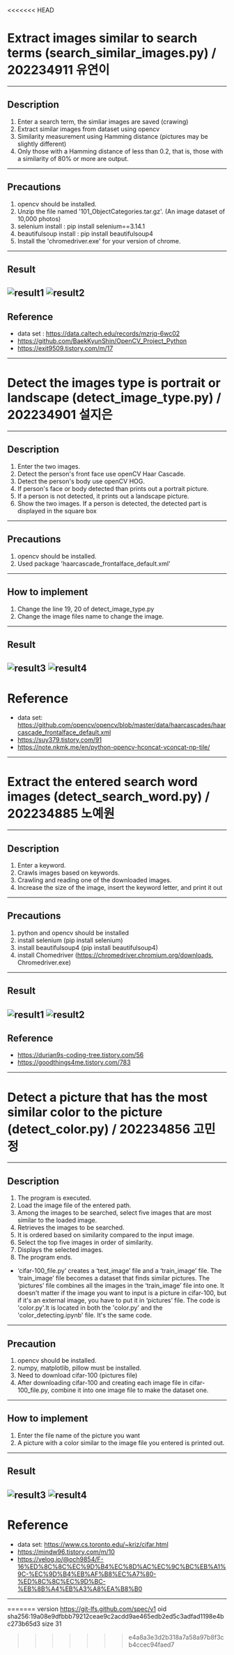 <<<<<<< HEAD

# Extract images similar to search terms (search_similar_images.py) / 202234911 유연이
---

## Description
1. Enter a search term, the simliar images are saved (crawing)
2. Extract similar images from dataset using opencv
3. Similarity measurement using Hamming distance (pictures may be slightly different)
4. Only those with a Hamming distance of less than 0.2, that is, those with a similarity of 80% or more are output.
---
## Precautions
1. opencv should be installed.
2. Unzip the file named '101_ObjectCategories.tar.gz'. (An image dataset of 10,000 photos)
3. selenium install : pip install selenium==3.14.1
4. beautifulsoup install : pip install beautifulsoup4
5. Install the 'chromedriver.exe' for your version of chrome. 
---
## Result
![result1](./result_img/result1.png)
![result2](./result_img/result2.png)
---
## Reference 
- data set : https://data.caltech.edu/records/mzrjq-6wc02
- https://github.com/BaekKyunShin/OpenCV_Project_Python
- https://exit9509.tistory.com/m/17
---


# Detect the images type is portrait or landscape (detect_image_type.py) / 202234901 설지은
---

## Description
1. Enter the two images.
2. Detect the person's front face use openCV Haar Cascade.
3. Detect the person's body use openCV HOG.
4. If person's face or body detected than prints out a portrait picture.
5. If a person is not detected, it prints out a landscape picture.
6. Show the two images. If a person is detected, the detected part is displayed in the square box
---
## Precautions
1. opencv should be installed.
2. Used package 'haarcascade_frontalface_default.xml'
---
## How to implement
1. Change the line 19, 20 of detect_image_type.py
2. Change the image files name to change the image.
---
## Result
![result3](./result_img/result3.png)
![result4](./result_img/result4.png)
---
# Reference
- data set: https://github.com/opencv/opencv/blob/master/data/haarcascades/haarcascade_frontalface_default.xml
- https://suy379.tistory.com/91
- https://note.nkmk.me/en/python-opencv-hconcat-vconcat-np-tile/
---


# Extract the entered search word images (detect_search_word.py) / 202234885 노예원
---

## Description
1. Enter a keyword.
2. Crawls images based on keywords.
3. Crawling and reading one of the downloaded images.
4. Increase the size of the image, insert the keyword letter, and print it out
---
## Precautions
1. python and opencv should be installed
2. install selenium (pip install selenium) 
3. install beautifulsoup4 (pip install beautifulsoup4)  
4. install Chomedriver (https://chromedriver.chromium.org/downloads, Chromedriver.exe)
---
## Result
![result1](./result_img/result5.jpg)
![result2](./result_img/result6.jpg)
---
## Reference 
- https://durian9s-coding-tree.tistory.com/56
- https://goodthings4me.tistory.com/783
---


# Detect a picture that has the most similar color to the picture (detect_color.py) / 202234856 고민정
---

## Description
1. The program is executed.
2. Load the image file of the entered path.
3. Among the images to be searched, select five images that are most similar to the loaded image.
4. Retrieves the images to be searched.
5.  It is ordered based on similarity compared to the input image.
6.  Select the top five images in order of similarity.
7.  Displays the selected images.
8.  The program ends.
- ‘cifar-100_file.py’ creates a ‘test_image’ file and a ‘train_image’ file. The ‘train_image’ file becomes a dataset that finds similar pictures. The ‘pictures’ file combines all the images in the ‘train_image’ file into one. It doesn't matter if the image you want to input is a picture in cifar-100, but if it's an external image, you have to put it in ‘pictures’ file. The code is 'color.py'.It is located in both the 'color.py'  and the 'color_detecting.ipynb' file. It's the same code.
---
## Precaution
1. opencv should be installed.
2. numpy, matplotlib, pillow must be installed.
3. Need to download cifar-100 (pictures file)
4. After downloading cifar-100 and creating each image file in cifar-100_file.py, combine it into one image file to make the dataset one.
---
## How to implement
1. Enter the file name of the picture you want
2. A picture with a color similar to the image file you entered is printed out.
---
## Result
![result3](./result_img/result7.jpg)
![result4](./result_img/result8.jpg)
---
# Reference
- data set: https://www.cs.toronto.edu/~kriz/cifar.html
- https://mindw96.tistory.com/m/10
- https://velog.io/@och9854/F-16%ED%8C%8C%EC%9D%B4%EC%8D%AC%EC%9C%BC%EB%A1%9C-%EC%9D%B4%EB%AF%B8%EC%A7%80-%ED%8C%8C%EC%9D%BC-%EB%8B%A4%EB%A3%A8%EA%B8%B0
---


=======
version https://git-lfs.github.com/spec/v1
oid sha256:19a08e9dfbbb79212ceae9c2acdd9ae465edb2ed5c3adfad1198e4bc273b65d3
size 31
>>>>>>> e4a8a3e3d2b318a7a58a97b8f3cb4ccec94faed7
